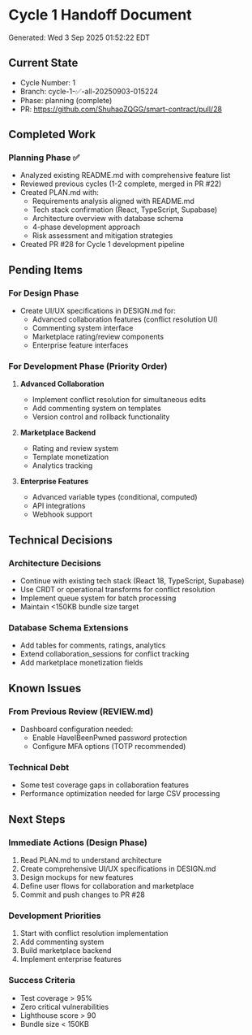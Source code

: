 # Cycle 1 Handoff Document

Generated: Wed  3 Sep 2025 01:52:22 EDT

## Current State
- Cycle Number: 1
- Branch: cycle-1-✅-all-20250903-015224
- Phase: planning (complete)
- PR: https://github.com/ShuhaoZQGG/smart-contract/pull/28

## Completed Work
<!-- Updated by each agent as they complete their phase -->

### Planning Phase ✅
- Analyzed existing README.md with comprehensive feature list
- Reviewed previous cycles (1-2 complete, merged in PR #22)
- Created PLAN.md with:
  - Requirements analysis aligned with README.md
  - Tech stack confirmation (React, TypeScript, Supabase)
  - Architecture overview with database schema
  - 4-phase development approach
  - Risk assessment and mitigation strategies
- Created PR #28 for Cycle 1 development pipeline

## Pending Items
<!-- Items that need attention in the next phase or cycle -->

### For Design Phase
- Create UI/UX specifications in DESIGN.md for:
  - Advanced collaboration features (conflict resolution UI)
  - Commenting system interface
  - Marketplace rating/review components
  - Enterprise feature interfaces

### For Development Phase (Priority Order)
1. **Advanced Collaboration**
   - Implement conflict resolution for simultaneous edits
   - Add commenting system on templates
   - Version control and rollback functionality

2. **Marketplace Backend**
   - Rating and review system
   - Template monetization
   - Analytics tracking

3. **Enterprise Features**
   - Advanced variable types (conditional, computed)
   - API integrations
   - Webhook support

## Technical Decisions
<!-- Important technical decisions made during this cycle -->

### Architecture Decisions
- Continue with existing tech stack (React 18, TypeScript, Supabase)
- Use CRDT or operational transforms for conflict resolution
- Implement queue system for batch processing
- Maintain <150KB bundle size target

### Database Schema Extensions
- Add tables for comments, ratings, analytics
- Extend collaboration_sessions for conflict tracking
- Add marketplace monetization fields

## Known Issues
<!-- Issues discovered but not yet resolved -->

### From Previous Review (REVIEW.md)
- Dashboard configuration needed:
  - Enable HaveIBeenPwned password protection
  - Configure MFA options (TOTP recommended)

### Technical Debt
- Some test coverage gaps in collaboration features
- Performance optimization needed for large CSV processing

## Next Steps
<!-- Clear action items for the next agent/cycle -->

### Immediate Actions (Design Phase)
1. Read PLAN.md to understand architecture
2. Create comprehensive UI/UX specifications in DESIGN.md
3. Design mockups for new features
4. Define user flows for collaboration and marketplace
5. Commit and push changes to PR #28

### Development Priorities
1. Start with conflict resolution implementation
2. Add commenting system
3. Build marketplace backend
4. Implement enterprise features

### Success Criteria
- Test coverage > 95%
- Zero critical vulnerabilities
- Lighthouse score > 90
- Bundle size < 150KB

